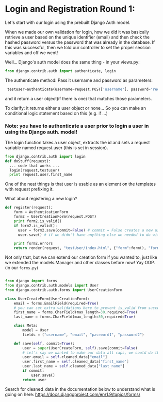 # Login and Registration Round 1:

Let's start with our login using the prebuilt Django Auth model.

When we made our own validation for login, how we did it was basically retrieve a user based on the unique identifier (email) and then check the hashed password versus the password that was already in the database.  If this was successful, then we told our controller to set the proper session variables and off we went!  

Well... Django's auth model does the same thing - in your views.py:

```python
from django.contrib.auth import authenticate, login
```
The authenticate method: Pass it username and password as parameters:

```python
 testuser=authenticate(username=request.POST['username'], password='request.POST['password']')
```

and it return a user object(if there is one) that matches those parameters.

To clarify: it returns either a user object or none... So you can make an conditional logic statement based on this (e.g. if ...)

### Note: you have to authenticate a user prior to login a user in using the Django auth. model!

The login function takes a user object, extracts the id and sets a request variable named request.user (this is set in session).

```python
from django.contrib.auth import login
def doStuff(request):
  ... code that works ...
  login(request,testuser)
  print request.user.first_name
```

One of the neat things is that user is usable as an element on the templates with request prefixing it.


What about registering a new login?

```python
def register(request):
    form = AuthenticationForm
    form2 = UserCreationForm(request.POST)
    print form2.is_valid()
    if form2.is_valid():
      user = form2.save(commit=False) # commit = False creates a new user object that isn't yet in the database.
      user.save() # if we didn't have anything else we needed to do with the user.

    print form2.errors
    return render(request, "testUser/index.html", {"form":form(), "form2":form2})

```
Not only that, but we can extend our creation form if you wanted to, just like we extended the models.Manager and other classes before now!  Yay OOP.
(in our `forms.py`)
```python

from django import forms
from django.contrib.auth.models import User
from django.contrib.auth.forms import UserCreationForm

class UserCreateForm(UserCreationForm):
    email = forms.EmailField(required=True)
    # you can set extra validations here to prevent is_valid from succeeding f you don't want it to.
    first_name = forms.CharField(max_length=30,required=True)
    last_name = forms.CharField(max_length=30,required=True)

    class Meta:
        model = User
        fields = ("username", "email", "password1", "password2")

    def save(self, commit=True):
        user = super(UserCreateForm, self).save(commit=False)
        # let's say we wanted to make our data all caps, we could do that here!
        user.email = self.cleaned_data["email"]
        user.first_name = self.cleaned_data["first_name"]
        user.last_name = self.cleaned_data["last_name"]
        if commit:
            user.save()
        return user

```

Search for cleaned_data in the documentation below to understand what is going on here:
https://docs.djangoproject.com/en/1.9/topics/forms/
